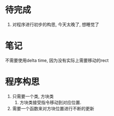 # 待完成
1. 对程序进行初步的构思, 今天太晚了, 想睡觉了

#  笔记

不需要使用delta time, 因为没有实际上需要移动的rect


# 程序构思
1. 只需要一个类, 方块类
   1. 方块类接受指令移动到对应位置. 
2. 需要一个函数来对方块位置进行不断的更新
